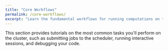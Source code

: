 ```yaml
---
title: "Core Workflows"
permalink: /core-workflows/
excerpt: "Learn the fundamental workflows for running computations on the cluster."
---
```


This section provides tutorials on the most common tasks you'll perform on the cluster, such as submitting jobs to the scheduler, running interactive sessions, and debugging your code.
